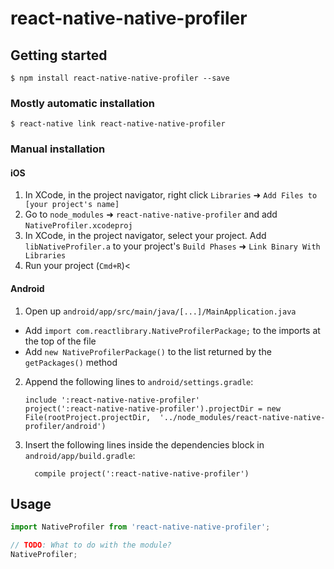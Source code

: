 # react-native-native-profiler

## Getting started

`$ npm install react-native-native-profiler --save`

### Mostly automatic installation

`$ react-native link react-native-native-profiler`

### Manual installation


#### iOS

1. In XCode, in the project navigator, right click `Libraries` ➜ `Add Files to [your project's name]`
2. Go to `node_modules` ➜ `react-native-native-profiler` and add `NativeProfiler.xcodeproj`
3. In XCode, in the project navigator, select your project. Add `libNativeProfiler.a` to your project's `Build Phases` ➜ `Link Binary With Libraries`
4. Run your project (`Cmd+R`)<

#### Android

1. Open up `android/app/src/main/java/[...]/MainApplication.java`
  - Add `import com.reactlibrary.NativeProfilerPackage;` to the imports at the top of the file
  - Add `new NativeProfilerPackage()` to the list returned by the `getPackages()` method
2. Append the following lines to `android/settings.gradle`:
  	```
  	include ':react-native-native-profiler'
  	project(':react-native-native-profiler').projectDir = new File(rootProject.projectDir, 	'../node_modules/react-native-native-profiler/android')
  	```
3. Insert the following lines inside the dependencies block in `android/app/build.gradle`:
  	```
      compile project(':react-native-native-profiler')
  	```


## Usage
```javascript
import NativeProfiler from 'react-native-native-profiler';

// TODO: What to do with the module?
NativeProfiler;
```
